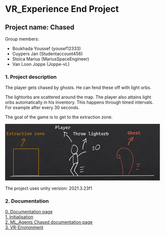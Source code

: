 # VR_Experience End Project

## Project name: Chased

Group members:

- Boukhada Youssef (yousef12333)
- Cuypers Jan (Studentaccount456)
- Stoica Marius (MariusSpaceEngineer)
- Van Loon Joppe (Joppe-vL)

### 1. Project description

The player gets chased by ghosts. He can fend these off with light orbs.

The lightorbs are scattered around the map. The player also attains light orbs automatically in his inventory. This happens through timed intervals. For example after every 30 seconds.

The goal of the game is to get to the extraction zone.

![imageexplanation](ImagesREADME/ExplanationProject.JPG)

The project uses unity version: 2021.3.23f1

### 2. Documentation

[0. Documentation page](https://github.com/AP-IT-GH/eindproject-Studentaccount456/tree/NewMain/Documentation)
\
[1. Initialisation](https://github.com/AP-IT-GH/eindproject-Studentaccount456/tree/NewMain/Documentation/1.%20Initialisation)
\
[2. ML_Agents Chased documentation page](https://github.com/AP-IT-GH/eindproject-Studentaccount456/tree/NewMain/Documentation/2.%20ML_Agents)
\
[3. VR-Environment](https://github.com/AP-IT-GH/eindproject-Studentaccount456/tree/NewMain/Documentation/3.%20VR_Environment)

